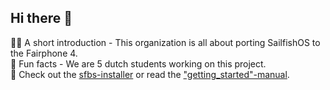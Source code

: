 ## Hi there 👋

🙋‍♀️ A short introduction - This organization is all about porting SailfishOS to the Fairphone 4.  
🍿 Fun facts - We are 5 dutch students working on this project.  
🧙 Check out the [sfbs-installer](https://github.com/SailfishOS-for-the-fairphone-4/sfbs-install) or read the ["getting_started"-manual](https://github.com/SailfishOS-for-the-fairphone-4/getting_started).  
